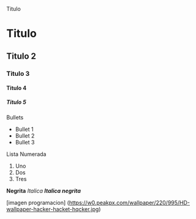 Titulo
# Titulo
## Titulo 2
### Titulo 3
#### Titulo 4
##### Titulo 5

Bullets
* Bullet 1
* Bullet 2
* Bullet 3

Lista Numerada
1. Uno
2. Dos
3. Tres

**Negrita**
_Italica_
**_Italica negrita_**

[imagen programacion] (https://w0.peakpx.com/wallpaper/220/995/HD-wallpaper-hacker-hacket-hqcker.jpg)

